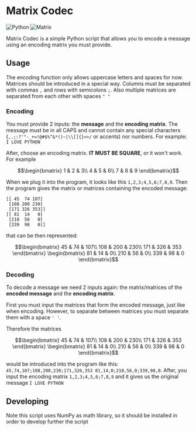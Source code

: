 # Matrix Codec
![Python](https://img.shields.io/badge/-Python-yellow?style=flat-square&labelColor=blue&logo=python&logoColor=white)
![Matrix](https://img.shields.io/badge/-Matrix-black?style=flat-square&logo=matrix)

Matrix Codec is a simple Python script that allows you to encode a message using an encoding matrix you must provide.

## Usage
The encoding function only allows uppercase letters and spaces for now.
Matrices should be introduced in a special way. Columns must be separated with commas `,` and rows with semicolons `;`. Also multiple matrices are separated from each other with spaces  `" "`

### Encoding
You must provide 2 inputs: the **message** and the **encoding matrix**. The message must be in all CAPS and cannot contain any special characters (`,.;:?'"-_+=!@#$%^&*()~|\\[]{}<>/` or accents) nor numbers. For example: `I LOVE PYTHON`

After, choose an encoding matrix. **IT MUST BE SQUARE**, or it won't work. For example
```math
\begin{bmatrix}
1 & 2 & 3\\
4 & 5 & 6\\
7 & 8 & 9
\end{bmatrix}
```

When we plug it into the program, it looks like this `1,2,3;4,5,6;7,8,9`. Then the program gives the matrix or matrices containing the encoded message:
```
[[ 45  74 107]
 [108 200 230]
 [171 326 353]]
[[ 81  14   0]
 [210  56   0]
 [339  98   0]]
```
that can be then represented:
```math
\begin{bmatrix}
45 & 74 & 107\\
108 & 200 & 230\\
171 & 326 & 353
\end{bmatrix}
\begin{bmatrix}
81 & 14 & 0\\
210 & 56 & 0\\
339 & 98 & 0
\end{bmatrix}
```

### Decoding
To decode a message we need 2 inputs again: the matrix/matrices of the **encoded message** and the **encoding matrix**.

First you must input the matrices that form the encoded message, just like when encoding. However, to separate between matrices you must separate them with a space `' '`.

Therefore the matrices 
```math
\begin{bmatrix}
45 & 74 & 107\\
108 & 200 & 230\\
171 & 326 & 353
\end{bmatrix}
\begin{bmatrix}
81 & 14 & 0\\
210 & 56 & 0\\
339 & 98 & 0
\end{bmatrix}
```
would be introduced into the program like this: `45,74,107;108,200,230;171,326,353 81,14,0;210,56,0;339,98,0`. After, you input the encoding matrix `1,2,3;4,5,6;7,8,9` and it gives us the original message `I LOVE PYTHON`

## Developing
Note this script uses NumPy as math library, so it should be installed in order to develop further the script